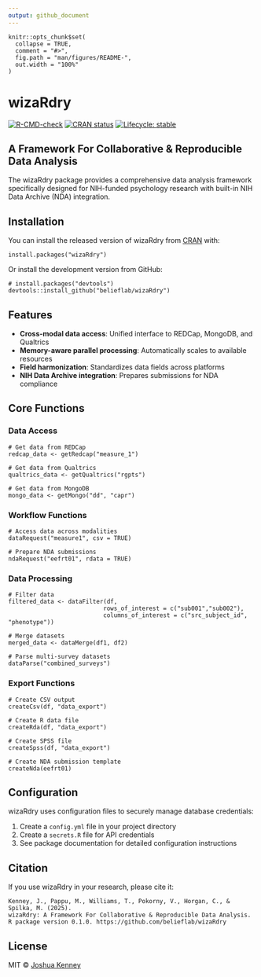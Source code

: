 ```yaml
---
output: github_document
---
```


<!-- README.md is generated from README.Rmd. Please edit that file -->

```{r, include = FALSE}
knitr::opts_chunk$set(
  collapse = TRUE,
  comment = "#>",
  fig.path = "man/figures/README-",
  out.width = "100%"
)
```

# wizaRdry

<!-- badges: start -->
[![R-CMD-check](https://github.com/belieflab/wizaRdry/actions/workflows/R-CMD-check.yaml/badge.svg)](https://github.com/belieflab/wizaRdry/actions/workflows/R-CMD-check.yaml)
[![CRAN status](https://www.r-pkg.org/badges/version/wizaRdry)](https://CRAN.R-project.org/package=wizaRdry)
[![Lifecycle: stable](https://img.shields.io/badge/lifecycle-stable-brightgreen.svg)](https://lifecycle.r-lib.org/articles/stages.html#stable)
<!-- badges: end -->

## A Framework For Collaborative & Reproducible Data Analysis

The wizaRdry package provides a comprehensive data analysis framework specifically designed for NIH-funded psychology research with built-in NIH Data Archive (NDA) integration.

## Installation

You can install the released version of wizaRdry from [CRAN](https://CRAN.R-project.org) with:

```{r eval=FALSE}
install.packages("wizaRdry")
```

Or install the development version from GitHub:

```{r eval=FALSE}
# install.packages("devtools")
devtools::install_github("belieflab/wizaRdry")
```

## Features

- **Cross-modal data access**: Unified interface to REDCap, MongoDB, and Qualtrics
- **Memory-aware parallel processing**: Automatically scales to available resources
- **Field harmonization**: Standardizes data fields across platforms
- **NIH Data Archive integration**: Prepares submissions for NDA compliance

## Core Functions

### Data Access

```{r eval=FALSE}
# Get data from REDCap
redcap_data <- getRedcap("measure_1")

# Get data from Qualtrics
qualtrics_data <- getQualtrics("rgpts")

# Get data from MongoDB
mongo_data <- getMongo("dd", "capr")
```

### Workflow Functions

```{r eval=FALSE}
# Access data across modalities
dataRequest("measure1", csv = TRUE)

# Prepare NDA submissions
ndaRequest("eefrt01", rdata = TRUE)
```

### Data Processing

```{r eval=FALSE}
# Filter data
filtered_data <- dataFilter(df, 
                           rows_of_interest = c("sub001","sub002"),
                           columns_of_interest = c("src_subject_id", "phenotype"))

# Merge datasets
merged_data <- dataMerge(df1, df2)

# Parse multi-survey datasets
dataParse("combined_surveys")
```

### Export Functions

```{r eval=FALSE}
# Create CSV output
createCsv(df, "data_export")

# Create R data file
createRda(df, "data_export")

# Create SPSS file
createSpss(df, "data_export")

# Create NDA submission template
createNda(eefrt01)
```

## Configuration

wizaRdry uses configuration files to securely manage database credentials:

1. Create a `config.yml` file in your project directory
2. Create a `secrets.R` file for API credentials
3. See package documentation for detailed configuration instructions

## Citation

If you use wizaRdry in your research, please cite it:

```
Kenney, J., Pappu, M., Williams, T., Pokorny, V., Horgan, C., & Spilka, M. (2025). 
wizaRdry: A Framework For Collaborative & Reproducible Data Analysis. 
R package version 0.1.0. https://github.com/belieflab/wizaRdry
```

## License

MIT © [Joshua Kenney](LICENSE.md)
